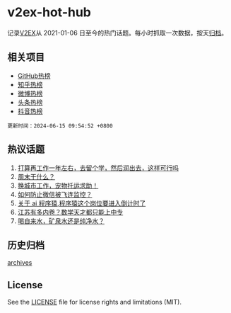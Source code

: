 # v2ex-hot-hub

 记录[V2EX](https://www.v2ex.com/)从 2021-01-06 日至今的热门话题。每小时抓取一次数据，按天[归档](archives)。
 
 ## 相关项目

- [GitHub热榜](https://github.com/lonnyzhang423/github-hot-hub)
- [知乎热榜](https://github.com/lonnyzhang423/zhihu-hot-hub)
- [微博热榜](https://github.com/lonnyzhang423/weibo-hot-hub)
- [头条热榜](https://github.com/lonnyzhang423/toutiao-hot-hub)
- [抖音热榜](https://github.com/lonnyzhang423/douyin-hot-hub)


 `更新时间：2024-06-15 09:54:52 +0800`

## 热议话题

1. [打算再工作一年左右，去留个学，然后润出去，这样可行吗](https://www.v2ex.com/t/1049501)
1. [周末干什么？](https://www.v2ex.com/t/1049550)
1. [换城市工作，宠物托运求助！](https://www.v2ex.com/t/1049456)
1. [如何防止微信被飞连监控？](https://www.v2ex.com/t/1049621)
1. [关于 ai 程序猿,程序猿这个岗位要进入倒计时了](https://www.v2ex.com/t/1049518)
1. [江苏有多内卷？数学天才都只能上中专](https://www.v2ex.com/t/1049586)
1. [喝自来水，矿泉水还是纯净水？](https://www.v2ex.com/t/1049446)

## 历史归档

[archives](archives)

## License

See the [LICENSE](LICENSE) file for license rights and limitations (MIT).
